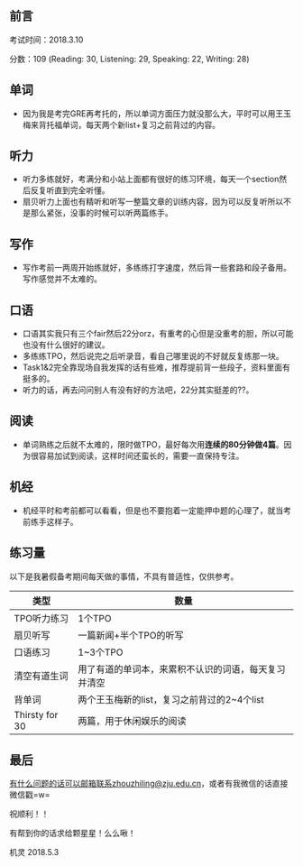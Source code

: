 ## 前言

考试时间：2018.3.10

分数：109 (Reading: 30, Listening: 29, Speaking: 22, Writing: 28)



## 单词

- 因为我是考完GRE再考托的，所以单词方面压力就没那么大，平时可以用王玉梅来背托福单词，每天两个新list+复习之前背过的内容。



## 听力

- 听力多练就好，考满分和小站上面都有很好的练习环境，每天一个section然后反复听直到完全听懂。
- 扇贝听力上面也有精听和听写一整篇文章的训练内容，因为可以反复听所以不是那么紧张，没事的时候可以听两篇练手。



## 写作

- 写作考前一两周开始练就好，多练练打字速度，然后背一些套路和段子备用。写作感觉并不太难的。



## 口语

- 口语其实我只有三个fair然后22分orz，有重考的心但是没重考的胆，所以可能也没有什么很好的建议。
- 多练练TPO，然后说完之后听录音，看自己哪里说的不好就反复练那一块。
- Task1&2完全靠现场自我发挥的话有些难，推荐提前背一些段子，资料里面有挺多的。
- 听力的话，再去问问别人有没有好的方法吧，22分其实挺差的??。



## 阅读

- 单词熟练之后就不太难的，限时做TPO，最好每次用**连续的80分钟做4篇**。因为很容易加试到阅读，这样时间还蛮长的，需要一直保持专注。



## 机经

- 机经平时和考前都可以看看，但是也不要抱着一定能押中题的心理了，就当考前练手这样子。



## 练习量

以下是我暑假备考期间每天做的事情，不具有普适性，仅供参考。

| 类型           | 数量                                                 |
| -------------- | ---------------------------------------------------- |
| TPO听力练习    | 1个TPO                                               |
| 扇贝听写       | 一篇新闻+半个TPO的听写                               |
| 口语练习       | 1~3个TPO                                             |
| 清空有道生词   | 用了有道的单词本，来累积不认识的词语，每天复习并清空 |
| 背单词         | 两个王玉梅新的list，复习之前背过的2~4个list          |
| Thirsty for 30 | 两篇，用于休闲娱乐的阅读                             |



## 最后

有什么问题的话可以邮箱联系zhouzhiling@zju.edu.cn，或者有我微信的话直接微信戳=w=

祝顺利！！

有帮到你的话求给颗星星！么么啾！



机灵
2018.5.3
